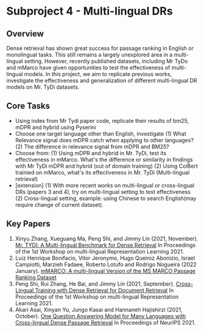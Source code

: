 # Subproject 4 - Multi-lingual DRs

## Overview
Dense retrieval has shown great success for passage ranking in English or monolingual tasks. This still remains a largely unexplored area in a multi-lingual setting. However, recently published datasets, including Mr TyDo and mMarco have given opportunities to test the effectiveness of multi-lingual models. In this project, we aim to replicate previous works, investigate the effectiveness and generalization of different multi-lingual DR models on Mr. TyDi datasets.

## Core Tasks

- Using index from Mr Tydi paper code, replicate their results of bm25, mDPR and hybrid using Pyserini
- Choose one target language other than English, investigate (1) What Relevance signal does mDPR catch when applying to other languages? (2) The difference in relevance signal from mDPR and BM25?
- Choose from: (1) Using mDPR and hybrid in Mr. TyDi, test its effectiveness in mMarco. What's the difference or similarity in findings with Mr TyDi mDPR and hybrid (out of domain training) (2) Using ColBert trainied on mMarco, what's its effectiveness in Mr. TyDi (Multi-lingual retrieval)
- [extension] (1) With more recent works on multi-lingual or cross-lingual DRs (papers 3 and 4), try on multi-lingual setting to test effectiveness (2) Cross-lingual setting, example: using Chinese to search English(may require change of current dataset).



## Key Papers

1. Xinyu Zhang, Xueguang Ma, Peng Shi, and Jimmy Lin (2021, November).  [Mr. TYDI: A Multi-lingual Benchmark for Dense Retrieval](https://arxiv.org/abs/2108.08787) In Proceedings of the 1st Workshop on multi-lingual Representation Learning 2021.
2. Luiz Henrique Bonifacio, Vitor Jeronymo, Hugo Queiroz Abonizio, Israel Campiotti, Marzieh Fadaee, Roberto Lotufo and Rodrigo Nogueira (2022 January).  [mMARCO: A multi-lingual Version of the MS MARCO Passage Ranking Dataset](https://arxiv.org/abs/2108.13897)
3. Peng Shi, Rui Zhang, He Bai, and Jimmy Lin (2021, September). [Cross-Lingual Training with Dense Retrieval for Document Retrieval](https://arxiv.org/abs/2109.01628) In Proceedings of the 1st Workshop on multi-lingual Representation Learning 2021.
4. Akari Asai, Xinyan Yu, Jungo Kasai and Hannaneh Hajishirzi (2021, October). [One Question Answering Model for Many Languages with Cross-lingual Dense Passage Retrieval](https://arxiv.org/abs/2107.11976) In Proceedings of NeurIPS 2021.

